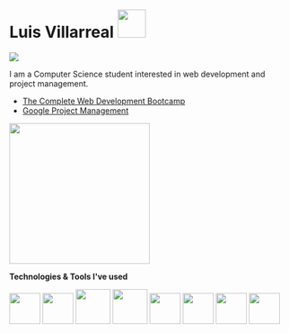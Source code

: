 # Luis Villarreal <img src="https://user-images.githubusercontent.com/42378118/110234147-e3259600-7f4e-11eb-95be-0c4047144dea.gif" height="50" />

[<img src="https://img.shields.io/badge/linkedin-%230077B5.svg?&style=for-the-badge&logo=linkedin&logoColor=white" />](https://www.linkedin.com/in/luisvillarrealx)

I am a Computer Science student interested in web development and project management.

- [The Complete Web Development Bootcamp](https://www.udemy.com/certificate/UC-c6e6efc7-b64e-4a1a-b8b5-c8032773f739/)
- [Google Project Management](https://www.coursera.org/account/accomplishments/professional-cert/WYTFHSGQ4V2Y)


<img src="https://media.giphy.com/media/26AHONQ79FdWZhAI0/giphy.gif" height="250" />

**Technologies & Tools I've used**

<a href="https://dotnet.microsoft.com/en-us/learn/csharp" title="C#"><img src="https://seeklogo.com/images/C/c-sharp-c-logo-02F17714BA-seeklogo.com.png" height="55px"/></a>
<a href="https://www.java.com/en/" title="SQL"><img src="https://cdn-icons-png.flaticon.com/512/226/226777.png" height="55px"/></a>
<a href="https://www.w3schools.com/html/" title="HTML"><img src="https://img.icons8.com/color/512/html-5--v1.png" height="62px"/></a>
<a href="https://www.w3schools.com/css/" title="CSS"><img src="https://logospng.org/download/css-3/logo-css-3-2048.png" height="62px"/></a>
<a href="https://getbootstrap.com/" title="Bootstrap"><img src="https://upload.wikimedia.org/wikipedia/commons/thumb/b/b2/Bootstrap_logo.svg/1200px-Bootstrap_logo.svg.png" height="55px"/></a>
<a href="https://git-scm.com/" title="Git"><img src="https://git-scm.com/images/logos/downloads/Git-Icon-1788C.png" height="55px"/></a>
<a href="https://www.w3schools.com/sql/" title="SQL"><img src="https://www.tutorialsteacher.com/Content/images/home/sql.png" height="55px"/></a>
<a href="https://www.mysql.com/" title="MySQL"><img src="https://1000logos.net/wp-content/uploads/2020/08/MySQL-Logo.png" height="55px"/></a>
